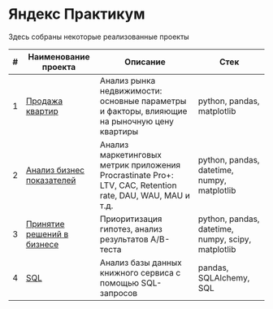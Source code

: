 # Яндекс Практикум
Здесь собраны некоторые реализованные проекты

| # | Наименование проекта | Описание | Стек |
| - | -------------------- | -------- | ---- |
|1|[Продажа квартир](https://github.com/NatalyaMakhova/YandexPracticum/blob/main/Apartments%20for%20Sale)|Анализ рынка недвижимости: основные параметры и факторы, влияющие на рыночную цену квартиры|python, pandas, matplotlib|
|2|[Анализ бизнес показателей](https://github.com/NatalyaMakhova/YandexPracticum/blob/main/Анализ%20бизнес-показателей)|Анализ маркетинговых метрик приложения Procrastinate Pro+: LTV, CAC, Retention rate, DAU, WAU, MAU и т.д.|python, pandas, datetime, numpy, matplotlib|
|3|[Принятие решений в бизнесе](https://github.com/NatalyaMakhova/YandexPracticum/blob/main/Принятие%20решений%20в%20бизнесе)|Приоритизация гипотез, анализ результатов A/B-теста|python, pandas, datetime, numpy, scipy, matplotlib|
|4|[SQL](https://github.com/NatalyaMakhova/YandexPracticum/blob/main/Проект%20SQL)|Анализ базы данных книжного сервиса с помощью SQL-запросов|pandas, SQLAlchemy, SQL|

